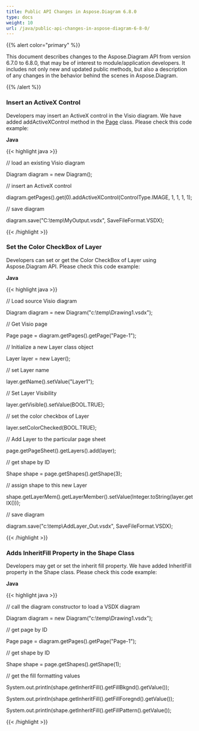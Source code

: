 ```yaml
---
title: Public API Changes in Aspose.Diagram 6.8.0
type: docs
weight: 10
url: /java/public-api-changes-in-aspose-diagram-6-8-0/
---
```


{{% alert color="primary" %}} 

This document describes changes to the Aspose.Diagram API from version 6.7.0 to 6.8.0, that may be of interest to module/application developers. It includes not only new and updated public methods, but also a description of any changes in the behavior behind the scenes in Aspose.Diagram. 

{{% /alert %}} 
### **Insert an ActiveX Control**
Developers may insert an ActiveX control in the Visio diagram. We have added addActiveXControl method in the [Page](http://www.aspose.com/api/java/diagram/com.aspose.diagram/classes/Page) class. Please check this code example:

**Java**

{{< highlight java >}}

 // load an existing Visio diagram

Diagram diagram = new Diagram();

// insert an ActiveX control

diagram.getPages().get(0).addActiveXControl(ControlType.IMAGE, 1, 1, 1, 1);

// save diagram

diagram.save("C:\\temp\\MyOutput.vsdx", SaveFileFormat.VSDX);

{{< /highlight >}}
### **Set the Color CheckBox of Layer**
Developers can set or get the Color CheckBox of Layer using Aspose.Diagram API. Please check this code example:

**Java**

{{< highlight java >}}

 // Load source Visio diagram

Diagram diagram = new Diagram("c:\\temp\\Drawing1.vsdx");

// Get Visio page

Page page = diagram.getPages().getPage("Page-1");

// Initialize a new Layer class object

Layer layer = new Layer();

// set Layer name

layer.getName().setValue("Layer1");

// Set Layer Visibility

layer.getVisible().setValue(BOOL.TRUE);

// set the color checkbox of Layer

layer.setColorChecked(BOOL.TRUE);

// Add Layer to the particular page sheet

page.getPageSheet().getLayers().add(layer);

// get shape by ID

Shape shape = page.getShapes().getShape(3);

// assign shape to this new Layer

shape.getLayerMem().getLayerMember().setValue(Integer.toString(layer.getIX()));

// save diagram

diagram.save("c:\\temp\\AddLayer_Out.vsdx", SaveFileFormat.VSDX);

{{< /highlight >}}
### **Adds InheritFill Property in the Shape Class**
Developers may get or set the inherit fill property. We have added InheritFill property in the Shape class. Please check this code example:

**Java**

{{< highlight java >}}

 // call the diagram constructor to load a VSDX diagram

Diagram diagram = new Diagram("c:\\temp\\Drawing1.vsdx");

// get page by ID

Page page = diagram.getPages().getPage("Page-1");

// get shape by ID

Shape shape = page.getShapes().getShape(1);

// get the fill formatting values

System.out.println(shape.getInheritFill().getFillBkgnd().getValue());

System.out.println(shape.getInheritFill().getFillForegnd().getValue());

System.out.println(shape.getInheritFill().getFillPattern().getValue());

{{< /highlight >}}
